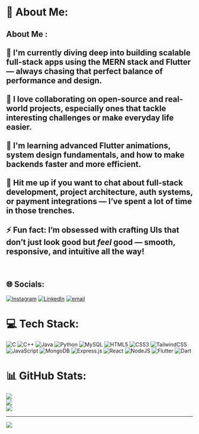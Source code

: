 # 💫 About Me:
## About Me :<br><br>🎯 I'm currently diving deep into building scalable full-stack apps using the **MERN stack** and **Flutter** — always chasing that perfect balance of performance and design.<br><br>🤝 I love collaborating on open-source and real-world projects, especially ones that tackle interesting challenges or make everyday life easier.<br><br>🌱 I'm learning advanced **Flutter animations**, **system design fundamentals**, and how to make backends faster and more efficient.<br><br>💬 Hit me up if you want to chat about **full-stack development**, **project architecture**, **auth systems**, or **payment integrations** — I’ve spent a lot of time in those trenches.<br><br>⚡ Fun fact: I’m obsessed with crafting UIs that don’t just look good but *feel* good — smooth, responsive, and intuitive all the way!
<br>


## 🌐 Socials:
[![Instagram](https://img.shields.io/badge/Instagram-%23E4405F.svg?logo=Instagram&logoColor=white)](https://instagram.com/kamatomraj) [![LinkedIn](https://img.shields.io/badge/LinkedIn-%230077B5.svg?logo=linkedin&logoColor=white)](https://linkedin.com/in/omraj-kamat-7a6220241) [![email](https://img.shields.io/badge/Email-D14836?logo=gmail&logoColor=white)](mailto:omrajkamat14@gmail.com) 

# 💻 Tech Stack:
![C](https://img.shields.io/badge/c-%2300599C.svg?style=for-the-badge&logo=c&logoColor=white) ![C++](https://img.shields.io/badge/c++-%2300599C.svg?style=for-the-badge&logo=c%2B%2B&logoColor=white) ![Java](https://img.shields.io/badge/java-%23ED8B00.svg?style=for-the-badge&logo=openjdk&logoColor=white) ![Python](https://img.shields.io/badge/python-3670A0?style=for-the-badge&logo=python&logoColor=ffdd54) ![MySQL](https://img.shields.io/badge/mysql-4479A1.svg?style=for-the-badge&logo=mysql&logoColor=white) ![HTML5](https://img.shields.io/badge/html5-%23E34F26.svg?style=for-the-badge&logo=html5&logoColor=white) ![CSS3](https://img.shields.io/badge/css3-%231572B6.svg?style=for-the-badge&logo=css3&logoColor=white) ![TailwindCSS](https://img.shields.io/badge/tailwindcss-%2338B2AC.svg?style=for-the-badge&logo=tailwind-css&logoColor=white) ![JavaScript](https://img.shields.io/badge/javascript-%23323330.svg?style=for-the-badge&logo=javascript&logoColor=%23F7DF1E)   ![MongoDB](https://img.shields.io/badge/MongoDB-%234ea94b.svg?style=for-the-badge&logo=mongodb&logoColor=white) ![Express.js](https://img.shields.io/badge/express.js-%23404d59.svg?style=for-the-badge&logo=express&logoColor=%2361DAFB) ![React](https://img.shields.io/badge/react-%2320232a.svg?style=for-the-badge&logo=react&logoColor=%2361DAFB) ![NodeJS](https://img.shields.io/badge/node.js-6DA55F?style=for-the-badge&logo=node.js&logoColor=white) ![Flutter](https://img.shields.io/badge/Flutter-%2302569B.svg?style=for-the-badge&logo=Flutter&logoColor=white) ![Dart](https://img.shields.io/badge/dart-%230175C2.svg?style=for-the-badge&logo=dart&logoColor=white)
# 📊 GitHub Stats:
![](https://github-readme-stats.vercel.app/api?username=omrajkamat68&theme=dark&hide_border=false&include_all_commits=false&count_private=false)<br/>
![](https://nirzak-streak-stats.vercel.app/?user=omrajkamat68&theme=dark&hide_border=false)<br/>
![](https://github-readme-stats.vercel.app/api/top-langs/?username=omrajkamat68&theme=dark&hide_border=false&include_all_commits=false&count_private=false&layout=compact)

---
[![](https://visitcount.itsvg.in/api?id=omrajkamat68&icon=0&color=0)](https://visitcount.itsvg.in)

<!-- Proudly created with GPRM ( https://gprm.itsvg.in ) -->
